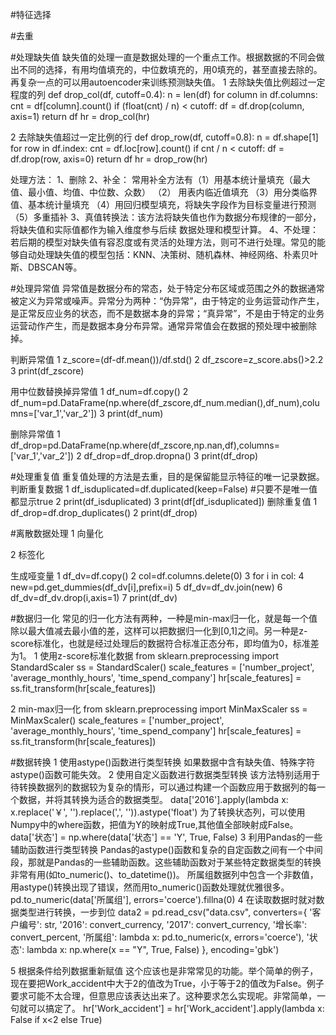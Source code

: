 #特征选择


#去重


#处理缺失值
缺失值的处理一直是数据处理的一个重点工作。根据数据的不同会做出不同的选择，有用均值填充的，中位数填充的，用0填充的，甚至直接去除的。再复杂一点的可以用autoencoder来训练预测缺失值。
1 去除缺失值比例超过一定程度的列
def drop_col(df, cutoff=0.4):
    n = len(df)
    for column in df.columns:
        cnt = df[column].count()
        if (float(cnt) / n) < cutoff:
            df = df.drop(column, axis=1)
    return df
hr = drop_col(hr)

2 去除缺失值超过一定比例的行
def drop_row(df, cutoff=0.8):
    n = df.shape[1]
    for row in df.index:
        cnt = df.loc[row].count()
        if cnt / n < cutoff:
            df = df.drop(row, axis=0)
    return df
hr  = drop_row(hr)

处理方法：
1、删除
2、补全：  常用补全方法有（1）用基本统计量填充（最大值、最小值、均值、中位数、众数）
                                         （2） 用表内临近值填充
                                         （3）用分类临界值、基本统计量填充
                                         （4）用回归模型填充，将缺失字段作为目标变量进行预测
                                         （5）多重插补
3、真值转换法：该方法将缺失值也作为数据分布规律的一部分，将缺失值和实际值都作为输入维度参与后续  数据处理和模型计算。
4、不处理：若后期的模型对缺失值有容忍度或有灵活的处理方法，则可不进行处理。常见的能够自动处理缺失值的模型包括：KNN、决策树、随机森林、神经网络、朴素贝叶斯、DBSCAN等。

#处理异常值
异常值是数据分布的常态，处于特定分布区域或范围之外的数据通常被定义为异常或噪声。异常分为两种：“伪异常”，由于特定的业务运营动作产生，是正常反应业务的状态，而不是数据本身的异常；“真异常”，不是由于特定的业务运营动作产生，而是数据本身分布异常。通常异常值会在数据的预处理中被删除掉。

判断异常值
1 z_score=(df-df.mean())/df.std()
2 df_zscore=z_score.abs()>2.2
3 print(df_zscore)

用中位数替换掉异常值
1 df_num=df.copy()
2 df_num=pd.DataFrame(np.where(df_zscore,df_num.median(),df_num),columns=['var_1','var_2'])
3 print(df_num)

删除异常值
1 df_drop=pd.DataFrame(np.where(df_zscore,np.nan,df),columns=['var_1','var_2'])
2 df_drop=df_drop.dropna()
3 print(df_drop)

#处理重复值
重复值处理的方法是去重，目的是保留能显示特征的唯一记录数据。
判断重复数据
1 df_isduplicated=df.duplicated(keep=False)  #只要不是唯一值都显示true
2 print(df_isduplicated)
3 print(df[df_isduplicated])
删除重复值
1 df_drop=df.drop_duplicates()
2 print(df_drop)



#离散数据处理
1 向量化

2 标签化

生成哑变量
1 df_dv=df.copy()
2 col=df.columns.delete(0)
3 for i in col:
4     new=pd.get_dummies(df_dv[i],prefix=i)
5     df_dv=df_dv.join(new)
6     df_dv=df_dv.drop(i,axis=1)
7 print(df_dv)

#数据归一化
常见的归一化方法有两种，一种是min-max归一化，就是每一个值除以最大值减去最小值的差，这样可以把数据归一化到[0,1]之间。另一种是z-score标准化，也就是经过处理后的数据符合标准正态分布，即均值为0，标准差为1。
1 使用z-score标准化数据
from sklearn.preprocessing import StandardScaler
ss = StandardScaler()
scale_features = ['number_project', 'average_monthly_hours', 'time_spend_company']
hr[scale_features] = ss.fit_transform(hr[scale_features])

2 min-max归一化
from sklearn.preprocessing import MinMaxScaler
ss = MinMaxScaler()
scale_features = ['number_project', 'average_monthly_hours', 'time_spend_company']
hr[scale_features] = ss.fit_transform(hr[scale_features])

#数据转换
1 使用astype()函数进行类型转换
如果数据中含有缺失值、特殊字符astype()函数可能失效。
2 使用自定义函数进行数据类型转换
该方法特别适用于待转换数据列的数据较为复杂的情形，可以通过构建一个函数应用于数据列的每一个数据，并将其转换为适合的数据类型。
data['2016'].apply(lambda x: x.replace('￥', '').replace(',', '')).astype('float')
为了转换状态列，可以使用Numpy中的where函数，把值为Y的映射成True,其他值全部映射成False。
data['状态'] = np.where(data['状态'] == 'Y', True, False)
3 利用Pandas的一些辅助函数进行类型转换
Pandas的astype()函数和复杂的自定函数之间有一个中间段，那就是Pandas的一些辅助函数。这些辅助函数对于某些特定数据类型的转换非常有用(如to_numeric()、to_datetime())。
所属组数据列中包含一个非数值，用astype()转换出现了错误，然而用to_numeric()函数处理就优雅很多。
pd.to_numeric(data['所属组'], errors='coerce').fillna(0)
4 在读取数据时就对数据类型进行转换，一步到位
            data2 = pd.read_csv("data.csv",
                   converters={
                               '客户编号': str,
                               '2016': convert_currency,
                               '2017': convert_currency,
                               '增长率': convert_percent,
                               '所属组': lambda x: pd.to_numeric(x, errors='coerce'),
                               '状态': lambda x: np.where(x == "Y", True, False)
                              },
                   encoding='gbk')


5 根据条件给列数据重新赋值
这个应该也是非常常见的功能。举个简单的例子，现在要把Work_accident中大于2的值改为True，小于等于2的值改为False。例子要求可能不太合理，但意思应该表达出来了。这种要求怎么实现呢。非常简单，一句就可以搞定了。
hr['Work_accident'] = hr['Work_accident'].apply(lambda x: False if x<2 else True)
